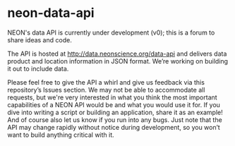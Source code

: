 # neon-data-api

NEON's data API is currently under development (v0); this is a forum to share ideas and code.

The API is hosted at http://data.neonscience.org/data-api and delivers data product and location information in JSON format. We’re working on building it out to include data.

Please feel free to give the API a whirl and give us feedback via this repository’s Issues section. We may not be able to accommodate all requests, but we're very interested in what you think the most important capabilities of a NEON API would be and what you would use it for. If you dive into writing a script or building an application, share it as an example! And of course also let us know if you run into any bugs. Just note that the API may change rapidly without notice during development, so you won’t want to build anything critical with it.
